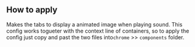 ## How to apply

Makes the tabs to display a animated image when playing sound. This config works togueter with the context line of containers, 
so to apply the config just copy and past the two files into<code>chrome</code> >> <code>components</code> folder.

